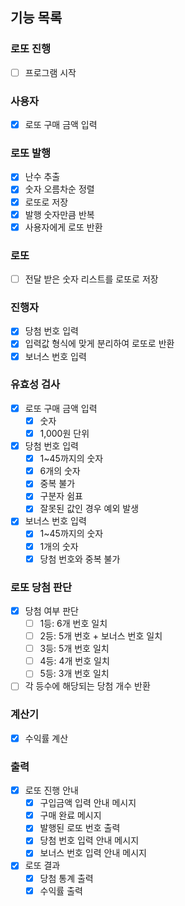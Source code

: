 ## 기능 목록
### 로또 진행
- [ ] 프로그램 시작

### 사용자
- [X] 로또 구매 금액 입력

### 로또 발행
- [X] 난수 추출
- [X] 숫자 오름차순 정렬
- [X] 로또로 저장
- [X] 발행 숫자만큼 반복
- [X] 사용자에게 로또 반환

### 로또
- [ ] 전달 받은 숫자 리스트를 로또로 저장

### 진행자
- [X] 당첨 번호 입력
- [X] 입력값 형식에 맞게 분리하여 로또로 반환
- [X] 보너스 번호 입력

### 유효성 검사
- [X] 로또 구매 금액 입력
  - [X] 숫자
  - [X] 1,000원 단위
- [X] 당첨 번호 입력
  - [X] 1~45까지의 숫자
  - [X] 6개의 숫자
  - [X] 중복 불가
  - [X] 구분자 쉼표
  - [X] 잘못된 값인 경우 예외 발생
- [X] 보너스 번호 입력
  - [X] 1~45까지의 숫자
  - [X] 1개의 숫자
  - [X] 당첨 번호와 중복 불가

### 로또 당첨 판단
- [X] 당첨 여부 판단
  - [ ] 1등: 6개 번호 일치
  - [ ] 2등: 5개 번호 + 보너스 번호 일치
  - [ ] 3등: 5개 번호 일치
  - [ ] 4등: 4개 번호 일치
  - [ ] 5등: 3개 번호 일치
- [ ] 각 등수에 해당되는 당첨 개수 반환

### 계산기
- [X] 수익률 계산

### 출력
- [X] 로또 진행 안내
  - [X] 구입금액 입력 안내 메시지
  - [X] 구매 완료 메시지
  - [X] 발행된 로또 번호 출력
  - [X] 당첨 번호 입력 안내 메시지
  - [X] 보너스 번호 입력 안내 메시지
- [X] 로또 결과
  - [X] 당첨 통계 출력
  - [X] 수익률 출력
